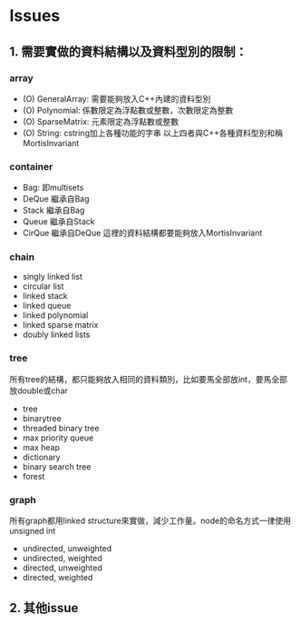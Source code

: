 # Issues

## 1. 需要實做的資料結構以及資料型別的限制：

### array
- (O) GeneralArray: 需要能夠放入C++內建的資料型別
- (O) Polynomial: 係數限定為浮點數或整數，次數限定為整數
- (O) SparseMatrix: 元素限定為浮點數或整數
- (O) String: cstring加上各種功能的字串
以上四者與C++各種資料型別和稱MortisInvariant

### container
- Bag: 即multisets
- DeQue 繼承自Bag
- Stack 繼承自Bag
- Queue 繼承自Stack
- CirQue 繼承自DeQue
這裡的資料結構都要能夠放入MortisInvariant

### chain
- singly linked list
- circular list
- linked stack
- linked queue
- linked polynomial
- linked sparse matrix
- doubly linked lists

### tree
所有tree的結構，都只能夠放入相同的資料類別，比如要馬全部放int，要馬全部放double或char
- tree
- binarytree
- threaded binary tree
- max priority queue
- max heap
- dictionary
- binary search tree
- forest

### graph
所有graph都用linked structure來實做，減少工作量。node的命名方式一律使用unsigned int
- undirected, unweighted
- undirected, weighted
- directed, unweighted
- directed, weighted

## 2. 其他issue

